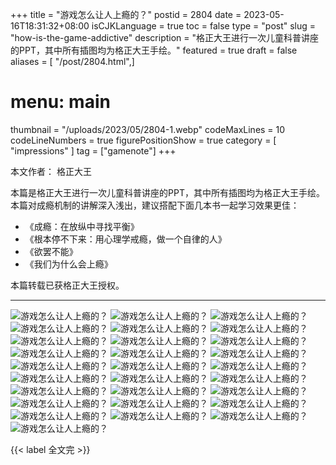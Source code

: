 +++
title = "游戏怎么让人上瘾的？"
postid = 2804
date = 2023-05-16T18:31:32+08:00
isCJKLanguage = true
toc = false
type = "post"
slug = "how-is-the-game-addictive"
description = "格正大王进行一次儿童科普讲座的PPT，其中所有插图均为格正大王手绘。"
featured = true
draft = false
aliases = [ "/post/2804.html",]
# menu: main
thumbnail = "/uploads/2023/05/2804-1.webp"
codeMaxLines = 10
codeLineNumbers = true
figurePositionShow = true
category = [ "impressions" ]
tag = ["gamenote"]
+++

本文作者： 格正大王

本篇是格正大王进行一次儿童科普讲座的PPT，其中所有插图均为格正大王手绘。本篇对成瘾机制的讲解深入浅出，建议搭配下面几本书一起学习效果更佳：<!--more-->

- 《成瘾：在放纵中寻找平衡》
- 《根本停不下来：用心理学戒瘾，做一个自律的人》
- 《欲罢不能》
- 《我们为什么会上瘾》

本篇转载已获格正大王授权。

----

![游戏怎么让人上瘾的？](/uploads/2023/05/2804-1.webp)
![游戏怎么让人上瘾的？](/uploads/2023/05/2804-2.webp)
![游戏怎么让人上瘾的？](/uploads/2023/05/2804-3.webp)
![游戏怎么让人上瘾的？](/uploads/2023/05/2804-4.webp)
![游戏怎么让人上瘾的？](/uploads/2023/05/2804-5.webp)
![游戏怎么让人上瘾的？](/uploads/2023/05/2804-6.webp)
![游戏怎么让人上瘾的？](/uploads/2023/05/2804-7.webp)
![游戏怎么让人上瘾的？](/uploads/2023/05/2804-8.webp)
![游戏怎么让人上瘾的？](/uploads/2023/05/2804-9.webp)
![游戏怎么让人上瘾的？](/uploads/2023/05/2804-10.webp)
![游戏怎么让人上瘾的？](/uploads/2023/05/2804-11.webp)
![游戏怎么让人上瘾的？](/uploads/2023/05/2804-12.webp)
![游戏怎么让人上瘾的？](/uploads/2023/05/2804-13.webp)
![游戏怎么让人上瘾的？](/uploads/2023/05/2804-14.webp)
![游戏怎么让人上瘾的？](/uploads/2023/05/2804-15.jpeg)
![游戏怎么让人上瘾的？](/uploads/2023/05/2804-16.webp)
![游戏怎么让人上瘾的？](/uploads/2023/05/2804-17.jpeg)
![游戏怎么让人上瘾的？](/uploads/2023/05/2804-18.webp)
![游戏怎么让人上瘾的？](/uploads/2023/05/2804-19.webp)
![游戏怎么让人上瘾的？](/uploads/2023/05/2804-20.webp)
![游戏怎么让人上瘾的？](/uploads/2023/05/2804-21.webp)
![游戏怎么让人上瘾的？](/uploads/2023/05/2804-22.webp)
![游戏怎么让人上瘾的？](/uploads/2023/05/2804-23.webp)
![游戏怎么让人上瘾的？](/uploads/2023/05/2804-24.webp)
![游戏怎么让人上瘾的？](/uploads/2023/05/2804-25.webp)
![游戏怎么让人上瘾的？](/uploads/2023/05/2804-26.webp)
![游戏怎么让人上瘾的？](/uploads/2023/05/2804-27.webp)
![游戏怎么让人上瘾的？](/uploads/2023/05/2804-28.webp)

{{< label 全文完 >}}
